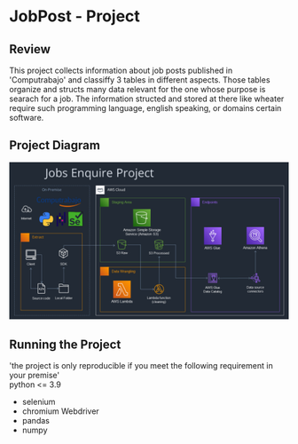 # JobPost - Project

## Review
This project collects information about job posts published in 'Computrabajo' and classiffy 3 tables in different aspects.
Those tables organize and structs many data relevant for the one whose purpose is searach for a job. The information structed
and stored at there like wheater require such programming language, english speaking, or domains certain software.

## Project Diagram
![ProjectaDiagram](./diagrams/diagram4.png "ProjectaDiagram")

## Running the Project
'the project is only reproducible if you meet the following requirement in your premise'  
python \<= 3.9  
- selenium
- chromium Webdriver
- pandas
- numpy
